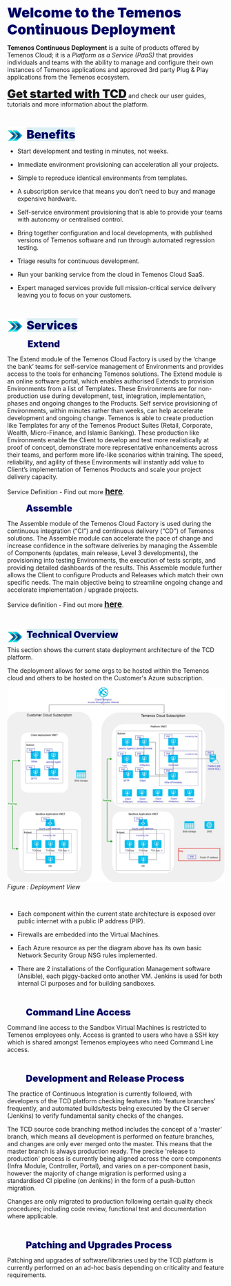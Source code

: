 <span style="color:#010466;font-weight:1000;font-size:24pt">Welcome to the Temenos Continuous Deployment</span>


**Temenos Continuous Deployment** is a suite of products offered by Temenos Cloud; it is a *Platform as a Service (PaaS)* that provides individuals and teams with the ability to manage and configure their own instances of Temenos applications and approved 3rd party Plug & Play applications from the Temenos ecosystem. 

<span style="color:#010466;font-weight:1000;font-size:20pt"><a href="./home/overview.md" target="_blank">Get started with TCD</a></span> and check our user guides, tutorials and more information about the platform.



<br>

<img src="./images/arrow.png" align="left" width="37" height="37"> &nbsp; <span style="background-color: #dcf0f4;color:#010466;font-weight:1000;font-size:20pt">Benefits</span> 



- Start development and testing in minutes, not weeks.

- Immediate environment provisioning can acceleration all your projects.

- Simple to reproduce identical environments from templates.

- A subscription service that means you don't need to buy and manage expensive hardware.

- Self-service environment provisioning that is able to provide your teams with autonomy or centralised control.

- Bring together configuration and local developments, with published versions of Temenos software and run through automated regression testing. 

- Triage results for continuous development.

- Run your banking service from the cloud in Temenos Cloud SaaS.  

- Expert managed services provide full mission-critical service delivery leaving you to focus on your customers.



<br>

<img src="./images/arrow.png" align="left" width="37" height="37"> &nbsp; <span style="background-color: #dcf0f4;color:#010466;font-weight:1000;font-size:20pt">Services</span>

&nbsp;
&nbsp;
&nbsp;
&nbsp;
&nbsp;
&nbsp;
<span style="color:#010466;font-weight:1000;font-size:16pt">Extend</span>

The Extend module of the Temenos Cloud Factory is used by the ‘change the bank’ teams for self-service management of Environments and provides access to the tools for enhancing Temenos solutions.  The Extend module is an online software portal, which enables authorised Extends to provision Environments from a list of Templates.  These Environments are for non-production use during development, test, integration, implementation, phases and ongoing changes to the Products.  Self service provisioning of Environments, within minutes rather than weeks, can help accelerate development and ongoing change.  Temenos is able to create production like Templates for any of the Temenos Product Suites (Retail, Corporate, Wealth, Micro-Finance, and Islamic Banking).  These production like Environments enable the Client to develop and test more realistically at proof of concept, demonstrate more representative enhancements across their teams, and perform more life-like scenarios within training.  The speed, reliability, and agility of these Environments will instantly add value to Client’s implementation of Temenos Products and scale your project delivery capacity.  

Service Definition - Find out more <span style="color:#010466;font-weight:1000;font-size:14pt"><a href="./home/extend.md" target="blank">**here**</a></span>.



&nbsp;
&nbsp;
&nbsp;
&nbsp;
&nbsp;
&nbsp;<span style="color:#010466;font-weight:1000;font-size:16pt">Assemble</span>

The Assemble module of the Temenos Cloud Factory is used during the continuous integration (“CI”) and continuous delivery (“CD”) of Temenos solutions.  The Assemble module can accelerate the pace of change and increase confidence in the software deliveries by managing the Assemble of Components (updates, main release, Level 3 developments), the provisioning into testing Environments, the execution of tests scripts, and providing detailed dashboards of the results. This Assemble module further allows the Client to configure Products and Releases which match their own specific needs.  The main objective being to streamline ongoing change and accelerate implementation / upgrade projects.

Service definition - Find out more <span style="color:#010466;font-weight:1000;font-size:14pt"><a href="./home/extend.md" target="blank"><a href="./home/assemble.md" target="blank">**here**</a></span>.

<br>

<img src="./images/arrow.png" align="left" width="37" height="37"> &nbsp; <span style="background-color: #dcf0f4;color:#010466;font-weight:1000;font-size:16pt">Technical Overview</span>

This section shows the current state deployment architecture of the TCD  platform.

The deployment allows for some orgs to be hosted within the Temenos cloud and others to be hosted on the Customer's Azure subscription.

![](./images/deployment-architecture.png)
*Figure : Deployment View*

<br>


- Each component within the current state architecture is exposed over public internet with a public IP address (PIP).

- Firewalls are embedded into the Virtual Machines.

- Each Azure resource as per the diagram above has its own basic Network Security Group NSG rules implemented.

- There are 2 installations of the Configuration Management software (Ansible), each piggy-backed onto another VM.
Jenkins is used for both internal CI purposes and for building sandboxes.

<br>

&nbsp;
&nbsp;
&nbsp;
&nbsp;
&nbsp;
&nbsp;<span style="color:#010466;font-weight:1000;font-size:16pt">Command Line Access</span>

Command line access to the Sandbox Virtual Machines is restricted to Temenos employees only. Access is granted to users who have a SSH key which is shared amongst Temenos employees who need Command Line access.

<br>

&nbsp;
&nbsp;
&nbsp;
&nbsp;
&nbsp;
&nbsp;<span style="color:#010466;font-weight:1000;font-size:16pt">Development and Release Process</span>

The practice of Continuous Integration is currently followed, with developers of the TCD platform checking features into 'feature branches' frequently, and automated builds/tests being executed by the CI server (Jenkins) to verify fundamental sanity checks of the changes. 

The TCD source code branching method includes the concept of a 'master' branch, which means all development is performed on feature branches, and changes are only ever merged onto the master. This means that the master branch is always production ready. The precise 'release to production' process is currently being aligned across the core components (Infra Module, Controller, Portal), and varies on a per-component basis, however the majority of change migration is performed using a standardised CI pipeline (on Jenkins) in the form of a push-button migration. 

Changes are only migrated to production following certain quality check procedures; including code review, functional test and documentation where applicable.

<br>

&nbsp;
&nbsp;
&nbsp;
&nbsp;
&nbsp;
&nbsp;<span style="color:#010466;font-weight:1000;font-size:16pt">Patching and Upgrades Process</span>

Patching and upgrades of software/libraries used by the TCD platform is currently performed on an ad-hoc basis depending on criticality and feature requirements.